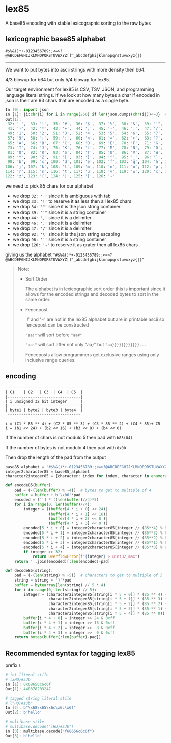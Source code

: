 # lex85

A base85 encoding with stable
lexicographic sorting to the raw bytes

## lexicographic base85 alphabet
```
#$%&()*+-0123456789:;<=>?@ABCDEFGHIJKLMNOPQRSTUVWXYZ[]^_abcdefghijklmnopqrstuvwxyz{|}
```
---
We want to put bytes into ascii strings with more density then b64.

4/3 blowup for b64 but only 5/4 blowup for lex85.

Our target environment for lex85 is CSV, TSV, JSON, and programming language literal strings.
If we look at how many bytes a char if encoded in json is their are
93 chars that are encoded as a single byte.
```python
In [0]: import json
In [1]: {i:chr(i) for i in range(256) if len(json.dumps(chr(i)))<=3}  # "c"
Out[1]:
 32: ' ',  33: '!',  35: '#',  36: '$',  37: '%',  38: '&',  39: "'",  40: '(',
 41: ')',  42: '*',  43: '+',  44: ',',  45: '-',  46: '.',  47: '/',  48: '0',
 49: '1',  50: '2',  51: '3',  52: '4',  53: '5',  54: '6',  55: '7',  56: '8',
 57: '9',  58: ':',  59: ';',  60: '<',  61: '=',  62: '>',  63: '?',  64: '@',
 65: 'A',  66: 'B',  67: 'C',  68: 'D',  69: 'E',  70: 'F',  71: 'G',  72: 'H',
 73: 'I',  74: 'J',  75: 'K',  76: 'L',  77: 'M',  78: 'N',  79: 'O',  80: 'P',
 81: 'Q',  82: 'R',  83: 'S',  84: 'T',  85: 'U',  86: 'V',  87: 'W',  88: 'X',
 89: 'Y',  90: 'Z',  91: '[',  93: ']',  94: '^',  95: '_',  96: '`',  97: 'a',
 98: 'b',  99: 'c', 100: 'd', 101: 'e', 102: 'f', 103: 'g', 104: 'h', 105: 'i',
106: 'j', 107: 'k', 108: 'l', 109: 'm', 110: 'n', 111: 'o', 112: 'p', 113: 'q',
114: 'r', 115: 's', 116: 't', 117: 'u', 118: 'v', 119: 'w', 120: 'x', 121: 'y',
122: 'z', 123: '{', 124: '|', 125: '}', 126: '~'
```
we need to pick 85 chars for our alphabet

* we drop `32: ' '` since it is ambiguous with tab
* we drop `33: '!'` to reserve it as less then all lex85 chars
* we drop `34: '"'` since it is the json string container
* we drop `39: "'"` since it is a string container
* we drop `44: ','` since it is a delimiter
* we drop `46: '.'` since it is a delimiter
* we drop `47: '/'` since it is a delimiter
* we drop `92: '\'` since it is the json string escaping
* we drop ```96: '`'``` since it is a string container
* we drop `126: '~'` to reserve it as grater then all lex85 chars

giving us the alphabet
    `"#$%&()*+-0123456789:;<=>?@ABCDEFGHIJKLMNOPQRSTUVWXYZ[]^_abcdefghijklmnopqrstuvwxyz{|}"`

> Note:
> * Sort Order
>
>   The alphabet is in lexicographic sort order this is important since it allows for the encoded strings and decoded bytes to sort in the same order.
>
> * Fencepost
>
>   '!' and '~' are not in the lex85 alphabet but are in printable ascii so fencepost can be constructed
>
>   `"aa!"` will sort before `"aa#"`
>
>   `"aa~"` will sort after not only "aa}" but `"aa}}}}}}}}}}}}...`
>
>   Fenceposts allow programmers get exclusive ranges using only inclusive range queries.

## encoding

```
 -------------------------------- 
| C1    | C2   | C3  | C4  | C5  |
|--------------------------------|
| i unsigned 32 bit integer      |
|--------------------------------|
| byte1 | byte2 | byte3 | byte4  |
 --------------------------------

i = (C1 * 85 ** 4) + (C2 * 85 ** 3) + (C3 * 85 ** 2) + (C4 * 85)+ C5
i = (b1 << 24) + (b2 << 16) + (b3 << 8) + (b4 << 0)
```

If the number of chars is not modulo 5 then pad with `b85(84)`

If the number of bytes is not modulo 4 then pad with `0x00`

Then drop the length of the pad from the output

```python
base85_alphabet = "#$%&()*+-0123456789:;<=>?@ABCDEFGHIJKLMNOPQRSTUVWXYZ[]^_abcdefghijklmnopqrstuvwxyz{|}" 
integer2character85 = base85_alphabet
character2integer85 = {character: index for index, character in enumerate(base85_alphabet)}

def encode85(buffer):
    pad = (-(len(buffer) % -4))  # bytes to get to multiple of 4
    buffer = buffer + b'\x00'*pad
    encoded = [''] * ((len(buffer)//4)*5)
    for i in range(0, len(buffer)//4):
        integer = ((buffer[4 * i + 0] << 24)|
                   (buffer[4 * i + 1] << 16)|
                   (buffer[4 * i + 2] << 8 )|
                   (buffer[4 * i + 3] << 0 ))
        encoded[5 * i + 0] = integer2character85[integer // (85**4) % 85]
        encoded[5 * i + 1] = integer2character85[integer // (85**3) % 85]
        encoded[5 * i + 2] = integer2character85[integer // (85**2) % 85]
        encoded[5 * i + 3] = integer2character85[integer // (85**1) % 85]
        encoded[5 * i + 4] = integer2character85[integer // (85**0) % 85]
        if integer >> 32:
            return OverflowError(f"{integer} > uint32_max")
    return ''.join(encoded)[:len(encoded)-pad]

def decode85(string):
    pad = (-(len(string) % -5))  # characters to get to multiple of 5
    string = string + '}'*pad
    buffer = bytearray(len(string) // 5 * 4)
    for i in range(0, len(string) // 5):
        integer = (character2integer85[string[i * 5 + 0]] * (85 ** 4) +  
                   character2integer85[string[i * 5 + 1]] * (85 ** 3) +
                   character2integer85[string[i * 5 + 2]] * (85 ** 2) +
                   character2integer85[string[i * 5 + 3]] * (85 ** 1) +
                   character2integer85[string[i * 5 + 4]] * (85 ** 0))
        buffer[i * 4 + 0] = integer >> 24 & 0xff
        buffer[i * 4 + 1] = integer >> 16 & 0xff
        buffer[i * 4 + 2] = integer >>  8 & 0xff
        buffer[i * 4 + 3] = integer >>  0 & 0xff
    return bytes(buffer[:len(buffer)-pad])
```

## Recommended syntax for tagging lex85
prefix `l`
```python
# int literal stile
# lxHU}#zJb 
In [1]: 0x68656c6c6f  
Out[1]: 448378203247

# tagged string literal stile
# l"HU}#zJb" 
In [2]: b"\x68\x65\x6c\x6c\x6f"
Out[2]: b'hello'

# multibase stile
# multibase.decode("lHU}#zJb") 
In [3]: multibase.decode("f68656c6c6f")
Out[3]: b'hello'
```